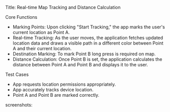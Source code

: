 

  Title: Real-time Map Tracking and Distance Calculation

  Core Functions
  - Marking Points: Upon clicking "Start Tracking," the app marks the user's current location as Point A.
  - Real-time Tracking: As the user moves, the application fetches updated location data and draws a visible path in a different color between Point A and their current location.
  - Destination Marking: To mark Point B long press is required on map.
  - Distance Calculation: Once Point B is set, the application calculates the distance between Point A and Point B and displays it to the user.

  Test Cases
  - App requests location permissions appropriately.
  - App accurately tracks device location.
  - Point A and Point B are marked correctly.

  screenshots:

